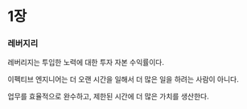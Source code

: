 # 1장
### 레버지리
레버리지는 투입한 노력에 대한 투자 자본 수익률이다.

이펙티브 엔지니어는 더 오랜 시간을 일해서 더 많은 일을 하려는 사람이 아니다. 

업무를 효율적으로 완수하고, 제한된 시간에 더 많은 가치를 생산한다.
